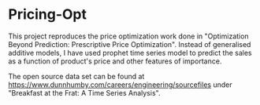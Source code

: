 # Pricing-Opt
This project reproduces the price optimization work  done in "Optimization Beyond Prediction: Prescriptive Price Optimization". Instead of generalised additive models, I have used prophet time series model to predict the sales as a function of product's price and other features of importance. 

The open source data set can be found at https://www.dunnhumby.com/careers/engineering/sourcefiles under "Breakfast at the Frat: A Time Series Analysis".
